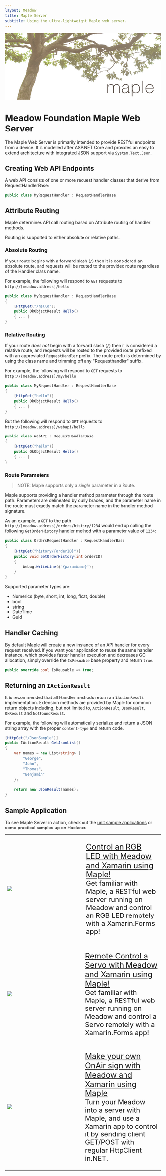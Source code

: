 ```yaml
---
layout: Meadow
title: Maple Server
subtitle: Using the ultra-lightweight Maple web server.
---
```


![Maple](Maple_Banner.png)

# Meadow Foundation Maple Web Server

The Maple Web Server is primarily intended to provide RESTful endpoints from a device.  It is modelled after ASP.NET Core and provides an easy to extend architecture with integrated JSON support via `System.Text.Json`.

## Creating Web API Endpoints

A web API consists of one or more request handler classes that derive from RequestHandlerBase:

```csharp
public class MyRequestHandler : RequestHandlerBase
```

## Attribute Routing

Maple determines API call routing based on Attribute routing of handler methods.

Routing is supported to either absolute or relative paths.

### Absolute Routing

If your route begins with a forward slash (`/`) then it is considered an absolute route, and requests will be routed to the provided route regardless of the Handler class name.  

For example, the following will respond to `GET` requests to `http://[meadow.address]/hello`

```csharp
public class MyRequestHandler : RequestHandlerBase
{
    [HttpGet("/hello")]
    public OkObjectResult Hello()
    { ... }
}
```

### Relative Routing

If your route *does not* begin with a forward slash (`/`) then it is considered a relative route, and requests will be routed to the provided route prefixed with an appreviated `RequestHandler` prefix.  The route prefix is determined by using the class name and trimming off any "Requesthandler" suffix.


For example, the following will respond to `GET` requests to `http://[meadow.address]/my/hello`

```csharp
public class MyRequestHandler : RequestHandlerBase
{
    [HttpGet("hello")]
    public OkObjectResult Hello()
    { ... }
}
```

But the following will respond to `GET` requests to `http://[meadow.address]/webapi/hello`

```csharp
public class WebAPI : RequestHandlerBase
{
    [HttpGet("hello")]
    public OkObjectResult Hello()
    { ... }
}
```

### Route Parameters

> NOTE: Maple supports only a *single* parameter in a Route.

Maple supports providing a handler method parameter through the route path.  Parameters are delineated by curly braces, and the parameter name in the route must exactly match the parameter name in the handler method signature.

As an example, a `GET` to the path `http://[meadow.address]/orders/history/1234` would end up calling the following `GetOrderHistory` handler method with a parameter value of `1234`:

```csharp
public class OrdersRequestHandler : RequestHandlerBase
{
	[HttpGet("history/{orderID}")]
	public void GetOrderHistory(int orderID)
	{
	    Debug.WriteLine($"{paramName}");
	}
}
```

Supported parameter types are:

- Numerics (byte, short, int, long, float, double)
- bool
- string
- DateTime
- Guid



## Handler Caching

By default Maple will create a new instance of an API handler for every request received.  If you want your application to reuse the same handler instance, which provides faster handler execution and decreases GC allocation, simply override the `IsResuable` base property and return `true`.

```csharp
public override bool IsReusable => true;

```

## Returning an `IActionResult`

It is recommended that all Handler methods return an `IActionResult` implementation.  Extension methods are provided by Maple for common return objects including, but not limited to, `ActionResult`, `JsonResult`, `OkResult` and `NotFoundResult`.

For example, the following will automatically serialize and return a JSON string array with the proper `content-type` and return code.

```csharp
[HttpGet("/JsonSample")]
public IActionResult GetJsonList()
{
    var names = new List<string> {
        "George",
        "John",
        "Thomas",
        "Benjamin"
    };

    return new JsonResult(names);
}

```

## Sample Application

To see Maple Server in action, check out the [unit sample applications](https://github.com/WildernessLabs/Meadow.Foundation/tree/develop/Source/Meadow.Foundation.Libraries_and_Frameworks/Web.Maple/Samples) or some practical samples up on Hackster.

<table>
    <tr>
        <td style="width:50%">
            <img src="MapleRgbLed.gif"/>
        </td>
        <td style="width:50%; font-size:20px;">
            <p style="font-size:22px;">
                <a style="font-size:25px;" href="https://www.hackster.io/wilderness-labs/remotely-control-an-rgb-led-with-meadow-and-xamarin-w-rest-153a28">Control an RGB LED with Meadow and Xamarin using Maple!</a>
                <br/>
                Get familiar with Maple, a RESTful web server running on Meadow and control an RGB LED remotely with a Xamarin.Forms app!
            </p>
        </td>
    </tr>
    <tr>
        <td style="width:50%">
            <img src="MapleServo.gif"/>
        </td>
        <td style="width:50%">
            <p style="font-size:22px;">
                <a style="font-size:25px;" href="https://www.hackster.io/wilderness-labs/remote-control-a-servo-with-meadow-and-xamarin-using-rest-063cb0">Remote Control a Servo with Meadow and Xamarin using Maple!</a>
                <br/>
                Get familiar with Maple, a RESTful web server running on Meadow and control a Servo remotely with a Xamarin.Forms app!
            </p>
        </td>
    </tr>
    <tr>
        <td style="width:50%">
            <img src="MapleSign.gif"/>
        </td>
        <td style="width:50%">
            <p style="font-size:22px;">
                <a style="font-size:25px;" href="https://www.hackster.io/wilderness-labs/make-your-own-onair-sign-with-meadow-and-xamarin-ea0c9e">Make your own OnAir sign with Meadow and Xamarin using Maple</a>
                <br/>
                Turn your Meadow into a server with Maple, and use a Xamarin app to control it by sending client GET/POST with regular HttpClient in.NET.
            </p>
        </td>
    </tr>
</table>
